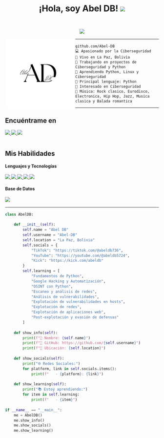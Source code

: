 <h1 align="center">
¡Hola, soy Abel DB!
  <img src="https://media.giphy.com/media/hvRJCLFzcasrR4ia7z/giphy.gif" width="30">
</h1>

<!-- Profile views -->
<!-- <img src="https://gpvc.arturio.dev/Abel-DB" alt="Profile views" align='right'/> -->

<br/>

<!-- Typing SVG enfocado en Ciberseguridad y Python Hacking -->
<p align="center">
  <a href="https://github.com/DenverCoder1/readme-typing-svg">
    <img src="https://readme-typing-svg.herokuapp.com?lines=Ciberseguridad+|+Hacking+Ético;Python+Hacking;OSINT+Con+Python;Explotación+de+Vulnerabilidades;Siempre+Aprendiendo&center=true&width=500&height=45">
  </a>
</p>

<!-- Profile picture -->
<img align="left" src="logo.png" alt="Profile Picture" width="230" />
<hr>

```
github.com/Abel-DB
💻 Apasionado por la Ciberseguridad
📍 Vivo en La Paz, Bolivia
🔭 Trabajando en proyectos de Ciberseguridad y Python
🌱 Aprendiendo Python, Linux y Ciberseguridad
🌟 Principal lenguaje: Python
🚩 Interesado en Ciberseguridad
🎵 Música: Rock clasico, Eurodisco, Electronica, Hip Hop, Jazz, Musica clasica y Balada romantica
```
<hr>

## Encuéntrame en
<div align="start">
  <a href="https://tiktok.com/@abeldb736">
    <img src="https://img.shields.io/badge/TikTok-%23000000.svg?&style=for-the-badge&logo=tiktok&logoColor=white" />
  </a>
  <a href="https://youtube.com/@abeldb5724">
    <img src="https://img.shields.io/badge/YouTube-%23FF0000.svg?&style=for-the-badge&logo=youtube&logoColor=white" />
  </a>
  <a href="https://kick.com/abeldb">
    <img src="https://img.shields.io/badge/Kick-00FF00?style=for-the-badge&logo=kick&logoColor=black" />
  </a>
</div>

<br>

## Mis Habilidades

<h4>Lenguajes y Tecnologías</h4>
<span>
  <a href="https://www.python.org/" target="_blank">
    <img src="https://img.shields.io/badge/Python-3776AB?style=for-the-badge&logo=python&logoColor=white">
  </a>
  <a href="https://www.linux.org/" target="_blank">
    <img src="https://img.shields.io/badge/Linux-FCC624?style=for-the-badge&logo=linux&logoColor=black">
  </a>
  <a href="https://tailwindcss.com/" target="_blank">
    <img src="https://img.shields.io/badge/Tailwind-06B6D4?style=for-the-badge&logo=tailwindcss&logoColor=white">
  </a>
  <a href="https://getbootstrap.com/" target="_blank">
    <img src="https://img.shields.io/badge/Bootstrap-563D7C?style=for-the-badge&logo=bootstrap&logoColor=white">
  </a>
  <a href="https://laravel.com/" target="_blank">
    <img src="https://img.shields.io/badge/Laravel-FF2D20?style=for-the-badge&logo=laravel&logoColor=white">
  </a>
</span>

<br>

<h4>Base de Datos</h4>
<span>
  <a href="https://www.mysql.com/" target="_blank">
    <img src="https://img.shields.io/badge/MySQL-00000F?style=for-the-badge&logo=mysql&logoColor=white">
  </a>
</span>

<br>

---

```python
class AbelDB:
    
    def __init__(self):
        self.name = "Abel DB"
        self.username = "Abel-DB"
        self.location = "La Paz, Bolivia"
        self.socials = {
            "TikTok": "https://tiktok.com/@abeldb736",
            "YouTube": "https://youtube.com/@abeldb5724",
            "Kick": "https://kick.com/abeldb"
        }
        self.learning = [
            "Fundamentos de Python",
            "Google Hacking y Automatización",
            "OSINT con Python",
            "Escaneo y análisis de redes",
            "Análisis de vulnerabilidades",
            "Explotación de vulnerabilidades en hosts",
            "Explotación de redes",
            "Explotación de aplicaciones web",
            "Post-explotación y evasión de defensas"
        ]
    
    def show_info(self):
        print(f"👤 Nombre: {self.name}")
        print(f"🔗 GitHub: https://github.com/{self.username}")
        print(f"📍 Ubicación: {self.location}")
    
    def show_socials(self):
        print("🌐 Redes Sociales:")
        for platform, link in self.socials.items():
            print(f"   - {platform}: {link}")
    
    def show_learning(self):
        print("📚 Estoy aprendiendo:")
        for item in self.learning:
            print(f"   - {item}")

if __name__ == "__main__":
    me = AbelDB()
    me.show_info()
    me.show_socials()
    me.show_learning()

